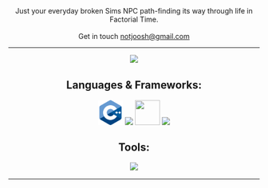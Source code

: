<main>
	<div class="introductory" align="center">
		<div>
			Just your everyday broken Sims NPC path-finding its way through life in Factorial Time.
		</div>
		<div>&nbsp;</div>
		<div>Get in touch <a href="mailto:notjoosh@gmail.com">notjoosh@gmail.com</a></div>
	</div>
	<hr />
	<p align="center">
		<a href="https://www.codewars.com/users/not-joosh" target="_blank">
			<img src="https://github.r2v.ch/codewars?user=not-joosh&name=true&top_languages=true&stroke=%23b362ff&theme=gradient_purple_dark" />
		</a>
	</p>
	<div class="tools">
		<div align="center">
			<h2>Languages & Frameworks:</h2>
		</div>
		<div align="center">
			<img height="50px" width="50px" src="https://raw.githubusercontent.com/devicons/devicon/master/icons/cplusplus/cplusplus-original.svg" />
			<img src="https://skillicons.dev/icons?i=ts,js,c,java,py,powershell,html,css" />
			<img height="50px" width="50px" src="https://user-images.githubusercontent.com/105687297/229002393-e1e2e332-df9c-4dc0-bd6f-558609e26238.png" />
			<img src="https://skillicons.dev/icons?i=react,nextjs,nodejs,tailwind,express,threejs,prisma" />
		</div>
		<div align="center">
			<h2>Tools:</h2>
		</div>
		<div align="center">
			<img src="https://skillicons.dev/icons?i=firebase,mongodb,vscode,eclipse" />
		</div>
	</div><hr />
</main>




<!-- <footer class = 'socials' align="center">
		<div>
			<a href="https://www.instagram.com/not.joosh/" target="_blank">
				<img height="45px" width="45px" src="https://raw.githubusercontent.com/gauravghongde/social-icons/master/PNG/Color/Instagram.png" />
			</a>
			<a href="https://open.spotify.com/user/jooshratificar?si=d6ae30ede5c345cd" target="_blank">
				<img height="45px" width="45px" src="https://raw.githubusercontent.com/gauravghongde/social-icons/master/PNG/Color/Spotify.png" />
			</a>
		</div>
	</footer> -->

<!-- <div align="center">
  <img src="https://user-images.githubusercontent.com/105687297/210179251-b51368b4-199e-4a81-97fa-f80e01324309.jpg" width="500px" height="500px" />
</div> -->
<!-- <div>
	<a href = 'https://www.linkedin.com/in/joshratificar/' target = '_blank'>
		<img width = '75' height = '75' src  = 'https://github.com/gauravghongde/social-icons/blob/master/PNG/Color/LinkedIN.png?raw=true'/>
	</a>
</div> -->
<!-- Uncomment this section if you want to add GitHub Stats -->
<!-- <div align="center">
  <img src="https://github-readme-stats.vercel.app/api?username=not-joosh&show_icons=true&locale=en" alt="GitHub Stats" />
</div> -->

